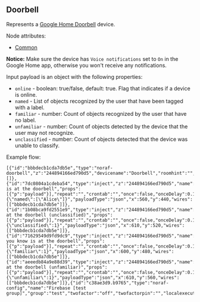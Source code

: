## Doorbell

Represents a [Google Home Doorbell](https://developers.google.com/assistant/smarthome/guides/doorbell) device.

Node attributes:
- [Common](../common.md)

**Notice:** Make sure the device has `Voice notifications` set to `On` in the Google Home app, otherwise you won't receive any notifications.

Input payload is an object with the following properties:
- `online` - boolean: true/false, default: true. Flag that indicates if a device is online.
- `named` - List of objects recognized by the user that have been tagged with a label.
- `familiar` - number: Count of objects recognized by the user that have no label.
- `unfamiliar` - number: Count of objects detected by the device that the user may not recognize.
- `unclassified` - number: Count of objects detected that the device was unable to classify.

Example flow:
```
[{"id":"bbbdecb1cda7db5e","type":"noraf-doorbell","z":"244894166ed790d5","devicename":"Doorbell","roomhint":"","name":"","nora":"c38ae3d9.b9765","topic":"","filter":false,"x":880,"y":480,"wires":[]},{"id":"7dc0804a1cdeba54","type":"inject","z":"244894166ed790d5","name":"\"Alice\" is at the doorbell","props":[{"p":"payload"}],"repeat":"","crontab":"","once":false,"onceDelay":0.1,"topic":"","payload":"{\"named\":[\"Alice\"]}","payloadType":"json","x":560,"y":440,"wires":[["bbbdecb1cda7db5e"]]},{"id":"1b08bca9fd2551e9","type":"inject","z":"244894166ed790d5","name":"someone's at the doorbell (unclassified)","props":[{"p":"payload"}],"repeat":"","crontab":"","once":false,"onceDelay":0.1,"topic":"","payload":"{\"unclassified\":1}","payloadType":"json","x":610,"y":520,"wires":[["bbbdecb1cda7db5e"]]},{"id":"71629549d9fd9dc9","type":"inject","z":"244894166ed790d5","name":"someone you know is at the doorbell","props":[{"p":"payload"}],"repeat":"","crontab":"","once":false,"onceDelay":0.1,"topic":"","payload":"{\"familiar\":1}","payloadType":"json","x":600,"y":480,"wires":[["bbbdecb1cda7db5e"]]},{"id":"aeeedb84a9e88d39","type":"inject","z":"244894166ed790d5","name":"someone's at the doorbell (unfamiliar)","props":[{"p":"payload"}],"repeat":"","crontab":"","once":false,"onceDelay":0.1,"topic":"","payload":"{\"unfamiliar\":1}","payloadType":"json","x":610,"y":560,"wires":[["bbbdecb1cda7db5e"]]},{"id":"c38ae3d9.b9765","type":"noraf-config","name":"Firebase [test group]","group":"test","twofactor":"off","twofactorpin":"","localexecution":true,"structure":"","storeStateInContext":true,"disableValidationErrors":false}]
```
